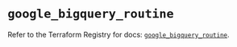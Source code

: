 # `google_bigquery_routine`

Refer to the Terraform Registry for docs: [`google_bigquery_routine`](https://registry.terraform.io/providers/hashicorp/google-beta/5.39.0/docs/resources/google_bigquery_routine).
